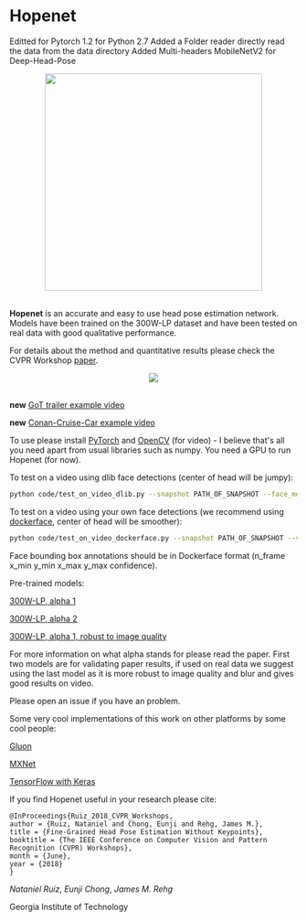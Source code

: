 # Hopenet #

Editted for Pytorch 1.2 for Python 2.7
Added a Folder reader directly read the data from the data directory
Added Multi-headers MobileNetV2 for Deep-Head-Pose

<div align="center">
  <img src="https://i.imgur.com/K7jhHOg.png" width="380"><br><br>
</div>

**Hopenet** is an accurate and easy to use head pose estimation network. Models have been trained on the 300W-LP dataset and have been tested on real data with good qualitative performance.

For details about the method and quantitative results please check the CVPR Workshop [paper](https://arxiv.org/abs/1710.00925).

<div align="center">
<img src="conan-cruise.gif" /><br><br>
</div>

**new** [GoT trailer example video](https://youtu.be/OZdOrSLBQmI)

**new** [Conan-Cruise-Car example video](https://youtu.be/Bz6eF4Nl1O8)


To use please install [PyTorch](http://pytorch.org/) and [OpenCV](https://opencv.org/) (for video) - I believe that's all you need apart from usual libraries such as numpy. You need a GPU to run Hopenet (for now).

To test on a video using dlib face detections (center of head will be jumpy):
```bash
python code/test_on_video_dlib.py --snapshot PATH_OF_SNAPSHOT --face_model PATH_OF_DLIB_MODEL --video PATH_OF_VIDEO --output_string STRING_TO_APPEND_TO_OUTPUT --n_frames N_OF_FRAMES_TO_PROCESS --fps FPS_OF_SOURCE_VIDEO
```
To test on a video using your own face detections (we recommend using [dockerface](https://github.com/natanielruiz/dockerface), center of head will be smoother):
```bash
python code/test_on_video_dockerface.py --snapshot PATH_OF_SNAPSHOT --video PATH_OF_VIDEO --bboxes FACE_BOUNDING_BOX_ANNOTATIONS --output_string STRING_TO_APPEND_TO_OUTPUT --n_frames N_OF_FRAMES_TO_PROCESS --fps FPS_OF_SOURCE_VIDEO
```
Face bounding box annotations should be in Dockerface format (n_frame x_min y_min x_max y_max confidence).

Pre-trained models:

[300W-LP, alpha 1](https://drive.google.com/open?id=1EJPu2sOAwrfuamTitTkw2xJ2ipmMsmD3)

[300W-LP, alpha 2](https://drive.google.com/open?id=16OZdRULgUpceMKZV6U9PNFiigfjezsCY)

[300W-LP, alpha 1, robust to image quality](https://drive.google.com/open?id=1m25PrSE7g9D2q2XJVMR6IA7RaCvWSzCR)

For more information on what alpha stands for please read the paper. First two models are for validating paper results, if used on real data we suggest using the last model as it is more robust to image quality and blur and gives good results on video.

Please open an issue if you have an problem.

Some very cool implementations of this work on other platforms by some cool people:

[Gluon](https://github.com/Cjiangbpcs/gazenet_mxJiang)

[MXNet](https://github.com/haofanwang/mxnet-Head-Pose)

[TensorFlow with Keras](https://github.com/Oreobird/tf-keras-deep-head-pose)


If you find Hopenet useful in your research please cite:

```
@InProceedings{Ruiz_2018_CVPR_Workshops,
author = {Ruiz, Nataniel and Chong, Eunji and Rehg, James M.},
title = {Fine-Grained Head Pose Estimation Without Keypoints},
booktitle = {The IEEE Conference on Computer Vision and Pattern Recognition (CVPR) Workshops},
month = {June},
year = {2018}
}
```

*Nataniel Ruiz*, *Eunji Chong*, *James M. Rehg*

Georgia Institute of Technology
